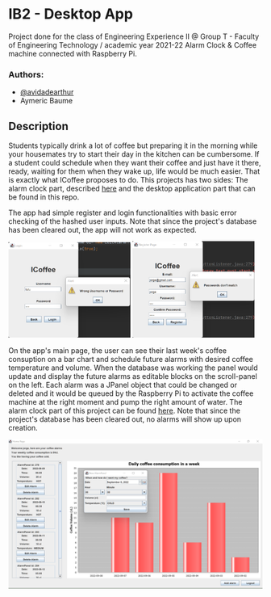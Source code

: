 # IB2 - Desktop App

Project done for the class of Engineering Experience II @ Group T - Faculty of Engineering Technology / academic year 2021-22
Alarm Clock & Coffee machine connected with Raspberry Pi.

### Authors:
* [@avidadearthur](https://github.com/avidadearthur)
* Aymeric Baume

## Description

Students typically drink a lot of coffee but preparing it in the morning while your housemates try to start their day in the kitchen can be cumbersome. 
If a student could schedule when they want their coffee and just have it there, ready, waiting for them when they wake up, life would be much easier. 
That is exactly what ICoffee proposes to do. This projects has two sides: The alarm clock part, described [here](https://github.com/avidadearthur/IB2) 
and the desktop application part that can be found in this repo.

The app had simple register and login functionalities with basic error checking of the hashed user inputs. Note that since the project's database has been cleared out, the app will not work as expected.

<img src="https://github.com/avidadearthur/iCoffee/blob/master/screenshots/login_with_error.png" width=48% height=48%> <img src="https://github.com/avidadearthur/iCoffee/blob/master/screenshots/register_with_error.png" width=48% height=48%>

On the app's main page, the user can see their last week's coffee consuption on a bar chart and schedule future alarms with desired coffee temperature and volume. When the database was working the panel would update and display the future alarms as editable blocks on the scroll-panel on the left. Each alarm was a JPanel object that could be changed or deleted and it would be queued by the Raspberry Pi to activate the coffee machine at the right moment and pump the right amount of water. The alarm clock part of this project can be found [here](https://github.com/avidadearthur/IB2).
Note that since the project's database has been cleared out, no alarms will show up upon creation.

<img src="https://github.com/avidadearthur/iCoffee/blob/master/screenshots/home.png">

